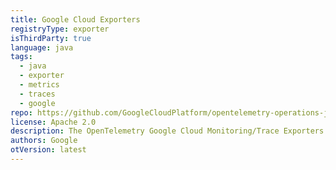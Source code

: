 ```yaml
---
title: Google Cloud Exporters
registryType: exporter
isThirdParty: true
language: java
tags:
  - java
  - exporter
  - metrics
  - traces
  - google
repo: https://github.com/GoogleCloudPlatform/opentelemetry-operations-java/tree/master/exporters/trace
license: Apache 2.0
description: The OpenTelemetry Google Cloud Monitoring/Trace Exporters for Java.
authors: Google
otVersion: latest
---
```

